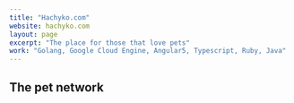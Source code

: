 ```yaml
---
title: "Hachyko.com"
website: hachyko.com
layout: page
excerpt: "The place for those that love pets"
work: "Golang, Google Cloud Engine, Angular5, Typescript, Ruby, Java"
---
```


## The pet network ##


